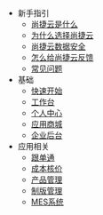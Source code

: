 * 新手指引
  * [尚捷云是什么](src/docs/sj.md)
  * [为什么选择尚捷云](src/docs/why.md)
  * [尚捷云数据安全](src/docs/safety.md)
  * [怎么给尚捷云反馈](src/docs/feedback.md)
  * [常见问题](src/docs/faq.md)
* 基础
  * [快速开始](src/docs/quickstart.md)
  * [工作台](src/user/work.md)
  * [个人中心](src/user/user.md)
  * [应用商城](src/apps/apps.md)
  * [企业后台](src/company/company.md)
* 应用相关
  * [跟单通](src/b2b/b2b.md) 
  * [成本核价](src/cos/cos.md)  
  * [产品管理](src/pdm/pdm.md)
  * [制版管理](src/pms/pms.md)
  * [MES系统](src/mes/mes.md)